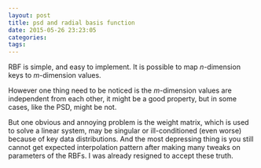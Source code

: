 ```yaml
---
layout: post
title: psd and radial basis function
date: 2015-05-26 23:23:05
categories:
tags:
---
```


RBF is simple, and easy to implement. It is possible to map *n*-dimension keys to *m*-dimension values.

However one thing need to be noticed is the *m*-dimension values are independent from each other,
it might be a good property, but in some cases, like the PSD, might be not.

But one obvious and annoying problem is the weight matrix, which is used to solve a linear system,
may be singular or ill-conditioned (even worse) because of key data distributions.
And the most depressing thing is you still cannot get expected interpolation pattern
after making many tweaks on parameters of the RBFs. I was already resigned to accept these truth.
